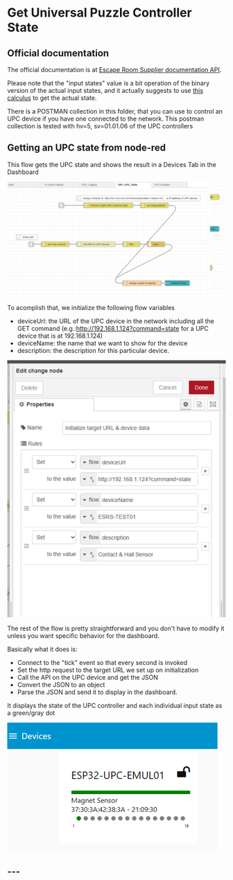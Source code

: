 # Get Universal Puzzle Controller State
## Official documentation 

The official documentation is at <a href="https://wiki.escaperoomsupplier.com/wiki/Upc-api-v2.0.0#Actual_state_info">Escape Room Supplier documentation API</a>. 

Please note that the "input states" value is a bit operation of the binary version of the actual input states, and it actually suggests to use <a href=" https://www.rapidtables.com/convert/number/decimal-to-binary.html">this calculus</a> to get the actual state.

There is a POSTMAN collection in this folder, that you can use to control an UPC device if you have one connected to the network.
This postman collection is tested with hv=5, sv=01.01.06 of the UPC controllers

## Getting an UPC state from node-red
This flow gets the UPC state and shows the result in a Devices Tab in the Dashboard

!["GET_UPC_State"](https://github.com/gabrielcor/node-redescape-EscapeRoomSupplier/blob/main/Documentation/screenshots/GetUPCState01.png)

To acomplish that, we initialize the following flow variables
* deviceUrl: the URL of the UPC device in the network including all the GET command (e.g.:http://192.168.1.124?command=state for a UPC device that is at 192.168.1.124)
* deviceName: the name that we want to show for the device
* description: the description for this particular device.

!["Update flow variables"](https://github.com/gabrielcor/node-redescape-EscapeRoomSupplier/blob/main/Documentation/screenshots/GetUPCState00.png)

The rest of the flow is pretty straightforward and you don't have to modify it unless you want specific behavior for the dashboard.

Basically what it does is:
* Connect to the "tick" event so that every second is invoked
* Set the http request to the target URL we set up on initialization
* Call the API on the UPC device and get the JSON
* Convert the JSON to an object
* Parse the JSON and send it to display in the dashboard.

It displays the state of the UPC controller and each individual input state as a green/gray dot

!["Dashboard"](https://github.com/gabrielcor/node-redescape-EscapeRoomSupplier/blob/main/Documentation/screenshots/GetUPCState02.png)

## ---
